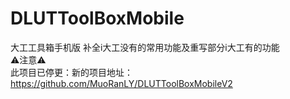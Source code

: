 # DLUTToolBoxMobile
大工工具箱手机版
补全i大工没有的常用功能及重写部分i大工有的功能
<br/>⚠注意⚠<br/>此项目已停更：新的项目地址：https://github.com/MuoRanLY/DLUTToolBoxMobileV2
